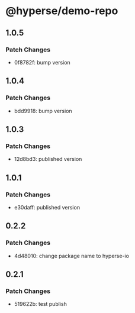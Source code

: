 # @hyperse/demo-repo

## 1.0.5

### Patch Changes

- 0f8782f: bump version

## 1.0.4

### Patch Changes

- bdd9918: bump version

## 1.0.3

### Patch Changes

- 12d8bd3: published version

## 1.0.1

### Patch Changes

- e30daff: published version

## 0.2.2

### Patch Changes

- 4d48010: change package name to hyperse-io

## 0.2.1

### Patch Changes

- 519622b: test publish
